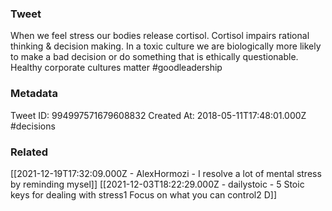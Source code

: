 ### Tweet
When we feel stress our bodies release cortisol. Cortisol impairs  rational thinking &amp; decision making. In a toxic culture we are biologically more likely to make a bad decision or do something that is  ethically questionable. Healthy corporate cultures matter  #goodleadership

### Metadata
Tweet ID: 994997571679608832
Created At: 2018-05-11T17:48:01.000Z
#decisions 

### Related
[[2021-12-19T17:32:09.000Z - AlexHormozi - I resolve a lot of mental stress by reminding mysel]]
[[2021-12-03T18:22:29.000Z - dailystoic - 5 Stoic keys for dealing with stress1 Focus on what you can control2 D]]

